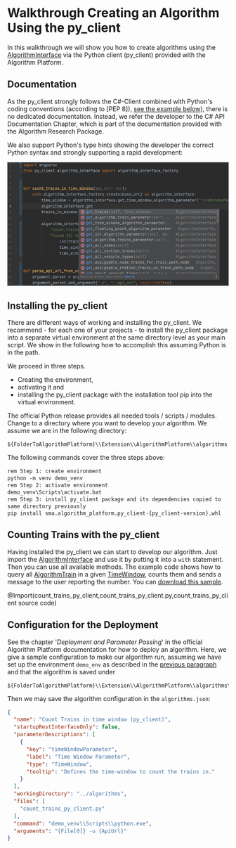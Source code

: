 # Walkthrough Creating an Algorithm Using the py_client

In this walkthrough we will show you how to create algorithms using the [AlgorithmInterface](../../../py_client/algorithm_interface/algorithm_interface.py) via the Python client (py_client) provided with the Algorithm Platform.
                                                                                        
                                                                         

## Documentation

As the py_client strongly follows the C#-Client combined with Python's coding
conventions (according to [PEP 8]), [see the example below](../source/count_trains_py_client.py)), there is no
dedicated documentation. Instead, we refer the developer to the C# API Documentation Chapter, which is part of the documentation provided with the Algorithm Research Package. 
                                                                  

We also support
Python's type hints showing the developer the correct Python syntax and strongly supporting a rapid development:

![CodeCompletionInPyCharm](../images/code_completion_py_client.png)

## Installing the py_client

There are different ways of working and installing the py_client. We recommend - for each one of your projects - to
install the py_client package into a separate virtual environment at the same directory level as your main script. We
show in the following how to accomplish this assuming Python is in the path.

We proceed in three steps.

* Creating the environment,
* activating it and
* installing the py_client package with the installation tool pip into the virtual environment.

The official Python release provides all needed tools / scripts / modules. Change to a directory where you want
to develop your algorithm. We assume we are in the following directory:

```
${FolderToAlgorithmPlatform}\\Extension\\AlgorithmPlatform\\algorithms
```

The following commands cover the three steps above:

```shell
rem Step 1: create environment
python -m venv demo_venv
rem Step 2: activate environment                                          
demo_venv\Scripts\activate.bat 
rem Step 3: install py_client package and its dependencies copied to same directory previously
pip install sma.algorithm_platform.py_client-{py_client-version}.whl
```

## Counting Trains with the py_client

Having installed the py_client we can start to develop our algorithm. Just import
the [AlgorithmInterface](../../../py_client/algorithm_interface/algorithm_interface.py)
and use it by putting it into a `with` statement. Then you can use all available methods. The example code shows how to
query all [AlgorithmTrain](../../../py_client/aidm/aidm_algorithm_classes.py) in a given [TimeWindow](../../../py_client/aidm/aidm_time_window_classes.py), counts them and sends a message to the user reporting the number. You can [download this sample](../source/count_trains_py_client.py).

@Import(count_trains_py_client,count_trains_py_client.py,count_trains_py_client source code)

## Configuration for the Deployment

See the chapter '_Deployment and Parameter Passing_' in the official Algorithm Platform documentation for how to deploy an
algorithm. Here, we give a sample configuration to make our algorithm run, assuming we have set up the
environment `demo_env` as described in the [previous paragraph](#installing-the-py_client) and
that the algorithm is saved under

```
${FolderToAlgorithmPlatform}\\Extension\\AlgorithmPlatform\\algorithms\\count_trains_py_client.py
```
Then we may save the algorithm configuration in the `algorithms.json`:

```json
{
  "name": "Count Trains in time window (py_client)",
  "startupRestInterfaceOnly": false,
  "parameterDescriptions": [
    {
      "key": "timeWindowParameter",
      "label": "Time Window Parameter",
      "type": "TimeWindow",
      "tooltip": "Defines the time-window to count the trains in."
    }
  ],
  "workingDirectory": "../algorithms",
  "files": [
    "count_trains_py_client.py"
  ],
  "command": "demo_venv\\Scripts\\python.exe",
  "arguments": "{File[0]} -u {ApiUrl}"
}
```